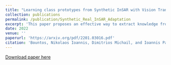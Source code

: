 ```yaml
---
title: "Learning class prototypes from Synthetic InSAR with Vision Transformers"
collection: publications
permalink: /publication/Synthetic_Real_InSAR_Adaptation
excerpt: 'This paper proposes an effective way to extract knowledge from synthetically generated InSAR data that can generalize to the real domain without any human supervision.'
date: 2022
venue: ''
paperurl: 'https://arxiv.org/pdf/2201.03016.pdf'
citation: 'Bountos, Nikolaos Ioannis, Dimitrios Michail, and Ioannis Papoutsis. "Learning class prototypes from Synthetic InSAR with Vision Transformers." arXiv preprint arXiv:2201.03016 (2022).'
---
```


[Download paper here](https://arxiv.org/abs/2201.03016)

